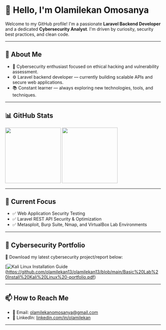 # 👋 Hello, I'm Olamilekan Omosanya

Welcome to my GitHub profile! I'm a passionate **Laravel Backend Developer** and a dedicated **Cybersecurity Analyst**. I'm driven by curiosity, security best practices, and clean code.

---

## 💼 About Me

- 🔐 Cybersecurity enthusiast focused on ethical hacking and vulnerability assessment.
- ⚙️ Laravel backend developer — currently building scalable APIs and secure web applications.
- 📚 Constant learner — always exploring new technologies, tools, and techniques.

---

## 📊 GitHub Stats

<img height="180em" src="https://github-readme-stats.vercel.app/api?username=olamilekan13&show_icons=true&hide_border=true&count_private=true&include_all_commits=true" />
<img height="180em" src="https://github-readme-stats.vercel.app/api/top-langs/?username=olamilekan13&layout=compact&hide_border=true&langs_count=8"/>

---

## 🧠 Current Focus

- ✅ Web Application Security Testing
- ✅ Laravel REST API Security & Optimization
- ✅ Metasploit, Burp Suite, Nmap, and VirtualBox Lab Environments

---

## 📂 Cybersecurity Portfolio

📄 Download my latest cybersecurity project/report below:

[![Kali Linux Installation Guide](https://img.shields.io/badge/Download%20Portfolio-Cybersecurity-blue?style=for-the-badge&logo=adobeacrobatreader)(https://github.com/olamilekan13/olamilekan13/blob/main/Basic%20Lab%20Install%20Kali%20Linux%20-portfolio.pdf)

---

## 📫 How to Reach Me

- 📧 Email: olamilekanomosanya@gmail.com
- 💼 LinkedIn: [linkedin.com/in/olamilekan](https://www.linkedin.com/in/olamilekan13/)

---

<!--
**olamilekan13/olamilekan13** is a ✨ special ✨ repository because its `README.md` appears on your GitHub profile.- 
🌍 Website/Blog: [yourwebsite.com](https://yourwebsite.com) *(optional)*

-->
